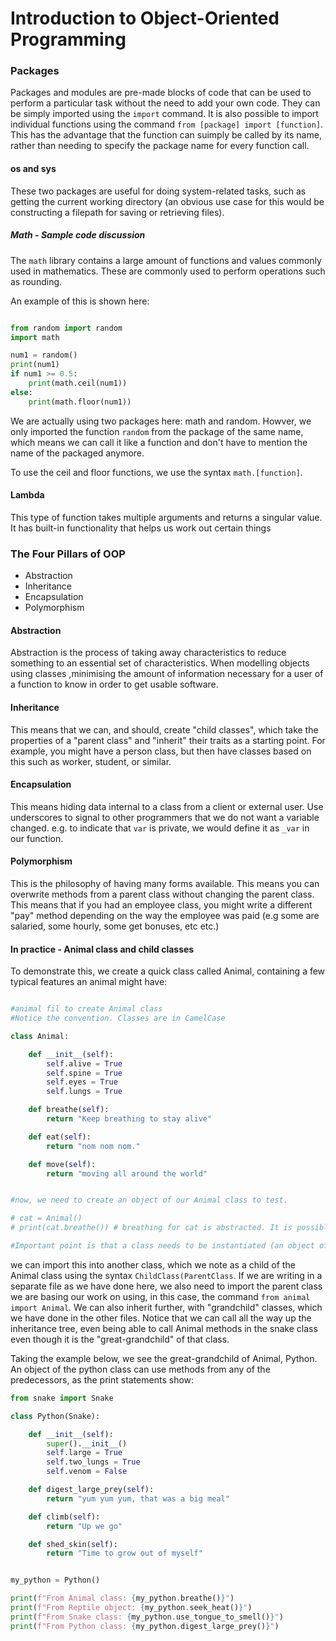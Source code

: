 # Introduction to Object-Oriented Programming

### Packages

Packages and modules are pre-made blocks of code that can be used to perform a particular task without the need to add your own code. They can be simply imported using the ```import``` command. It is also possible to import individual functions using the command ```from [package] import [function]```. This has the advantage that the function can suimply be called by its name, rather than needing to specify the package name for every function call.

#### os and sys

These two packages are useful for doing system-related tasks, such as getting the current working directory (an obvious use case for this would be constructing a filepath for saving or retrieving files).

##### Math - Sample code discussion

The ```math``` library contains a large amount of functions and values commonly used in mathematics. These are commonly used to perform operations such as rounding.

An example of this is shown here:

```python

from random import random
import math

num1 = random()
print(num1)
if num1 >= 0.5:
    print(math.ceil(num1))
else:
    print(math.floor(num1))
```

We are actually using two packages here: math and random. Howver, we only imported the function ```random``` from the package of the same name, which means we can call it like a function and don't have to mention the name of the packaged anymore.

To use the ceil and floor functions, we use the syntax ```math.[function]```.

#### Lambda
This type of function takes multiple arguments and returns a singular value. It has built-in functionality that helps us work out certain things

### The Four Pillars of OOP

- Abstraction
- Inheritance
- Encapsulation
- Polymorphism

#### Abstraction

Abstraction is the process of taking away characteristics to reduce something to an essential set of characteristics. When modelling objects using classes ,minimising the amount of information necessary for a user of a function to know in order to get usable software.

#### Inheritance

This means that we can, and should, create "child classes", which take the properties of a "parent class" and "inherit" their traits as a starting point. For example, you might have a person class, but then have classes based on this such as worker, student, or similar.

#### Encapsulation

This means hiding data internal to a class from a client or external user. Use underscores to signal to other programmers that we do not want a variable changed. e.g. to indicate that ```var``` is private, we would define it as ```_var``` in our function.

#### Polymorphism

This is the philosophy of having many forms available. This means you can overwrite methods from a parent class without changing the parent class. This means that if you had an employee class, you might write a different "pay" method depending on the way the employee was paid (e.g some are salaried, some hourly, some get bonuses, etc etc.)


#### In practice - Animal class and child classes

To demonstrate this, we create a quick class called Animal, containing a few typical features an animal might have:

```python

#animal fil to create Animal class
#Notice the convention. Classes are in CamelCase

class Animal:

    def __init__(self):
        self.alive = True
        self.spine = True
        self.eyes = True
        self.lungs = True

    def breathe(self):
        return "Keep breathing to stay alive"

    def eat(self):
        return "nom nom nom."

    def move(self):
        return "moving all around the world"


#now, we need to create an object of our Animal class to test.

# cat = Animal()
# print(cat.breathe()) # breathing for cat is abstracted. It is possible to just call the breathe function.

#Important point is that a class needs to be instantiated (an object of the class needs toi be created) in order to call the methods


```

we can import this into another class, which we note as a child of the Animal class using the syntax ```ChildClass(ParentClass```. If we are writing in a separate file as we have done here, we also need to import the parent class we are basing our work on using, in this case, the command ```from animal import Animal```. We can also inherit further, with "grandchild" classes, which we have done in the other files. Notice that we can call all the way up the inheritance tree, even being able to call Animal methods in the snake class even though it is the "great-grandchild" of that class.

Taking the example below, we see the great-grandchild of Animal, Python. An object of the python class can use methods from any of the predecessors, as the print statements show:

```python
from snake import Snake

class Python(Snake):

    def __init__(self):
        super().__init__()
        self.large = True
        self.two_lungs = True
        self.venom = False

    def digest_large_prey(self):
        return "yum yum yum, that was a big meal"

    def climb(self):
        return "Up we go"

    def shed_skin(self):
        return "Time to grow out of myself"


my_python = Python()

print(f"From Animal class: {my_python.breathe()}")
print(f"From Reptile object: {my_python.seek_heat()}")
print(f"From Snake class: {my_python.use_tongue_to_smell()}")
print(f"From Python class: {my_python.digest_large_prey()}")
```